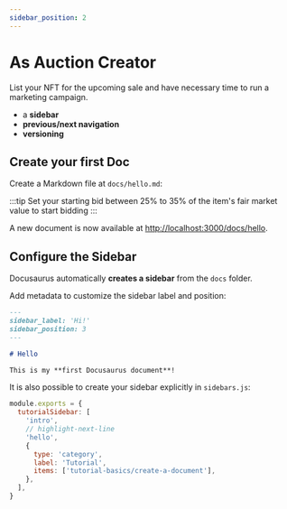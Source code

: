 ```yaml
---
sidebar_position: 2
---
```


# As Auction Creator

List your NFT for the upcoming sale and have necessary time to run a marketing campaign.

- a **sidebar**
- **previous/next navigation**
- **versioning**

## Create your first Doc

Create a Markdown file at `docs/hello.md`:

:::tip
Set your starting bid between 25% to 35% of the item's fair market value to start bidding
:::

A new document is now available at [http://localhost:3000/docs/hello](http://localhost:3000/docs/hello).

## Configure the Sidebar

Docusaurus automatically **creates a sidebar** from the `docs` folder.

Add metadata to customize the sidebar label and position:

```md title="docs/hello.md" {1-4}
---
sidebar_label: 'Hi!'
sidebar_position: 3
---

# Hello

This is my **first Docusaurus document**!
```

It is also possible to create your sidebar explicitly in `sidebars.js`:

```js title="sidebars.js"
module.exports = {
  tutorialSidebar: [
    'intro',
    // highlight-next-line
    'hello',
    {
      type: 'category',
      label: 'Tutorial',
      items: ['tutorial-basics/create-a-document'],
    },
  ],
}
```
